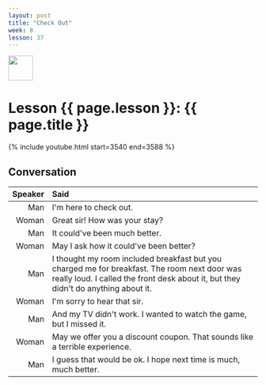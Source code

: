```yaml
---
layout: post
title: "Check Out"
week: 8
lesson: 37
---
```


<a href="/"><img src="/assets/logo.svg" width="50"></a>

# Lesson {{ page.lesson }}: {{ page.title }}

{% include youtube.html start=3540 end=3588 %}

## Conversation

Speaker | Said
---: | :---
Man | I'm here to check out.
Woman | Great sir! How was your stay?
Man | It could've been much better.
Woman | May I ask how it could've been better?
Man | I thought my room included breakfast but you charged me for breakfast. The room next door was really loud. I called the front desk about it, but they didn't do anything about it.
Woman | I'm sorry to hear that sir.
Man | And my TV didn't work. I wanted to watch the game, but I missed it.
Woman | May we offer you a discount coupon. That sounds like a terrible experience.
Man | I guess that would be ok. I hope next time is much, much better.
